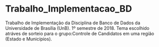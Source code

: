 # Trabalho_Implementacao_BD
Trabalho de Implementação da Disciplina de Banco de Dados da Universidade de Brasília (UnB). 1º semestre de 2018.
Tema escolhido atráves de sorteio para o grupo:Controle de Candidatos em uma região (Estado e Municípios).
